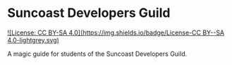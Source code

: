 # Suncoast Developers Guild

[![License: CC BY-SA 4.0](https://img.shields.io/badge/License-CC BY--SA 4.0-lightgrey.svg)](https://creativecommons.org/licenses/by-sa/4.0/)

A magic guide for students of the Suncoast Developers Guild.

